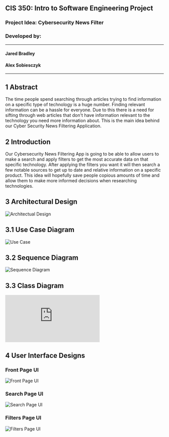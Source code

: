 
## CIS 350: Intro to Software Engineering Project

### Project Idea: Cybersecurity News Filter

### Developed by:

---
#### Jared Bradley

#### Alex Sobiesczyk

---

## 1 Abstract

The time people spend searching through articles trying to find information on a specific type of technology is a huge number. Finding relevant information can be a hassle for everyone. Due to this there is a need for sifting through web articles that don't have information relevant to the technology you need more information about. This is the main idea behind our Cyber Security News Filtering Application.

## 2 Introduction

Our Cybersecurity News Filtering App is going to be able to allow users to make a search and apply filters to get the most accurate data on that specific technology. After applying the filters you want it will then search a few notable sources to get up to date and relative information on a specific product. This idea will hopefully save people copious amounts of time and allow them to make more informed decisions when researching technologies.

## 3 Architectural Design

![Architectual Design](https://github.com/sobiesca/CNF_CIS350/blob/main/Pictures/Architectural%20Design.png)


## 3.1 Use Case Diagram

![Use Case](https://github.com/sobiesca/CNF_CIS350/blob/main/Pictures/Use%20Case%20Diagram.png)

## 3.2 Sequence Diagram

![Sequence Diagram](https://github.com/sobiesca/CNF_CIS350/blob/main/Pictures/Sequence%20Diagram.png)

## 3.3 Class Diagram 

![Class Diagram](https://github.com/sobiesca/CNF_CIS350/blob/main/Pictures/Cyber_news_app_Class_Diagram.pdf)

## 4 User Interface Designs

### Front Page UI

![Front Page UI](https://github.com/sobiesca/CNF_CIS350/blob/main/Pictures/Front%20Page%20UI.png)

### Search Page UI

![Search Page UI](https://github.com/sobiesca/CNF_CIS350/blob/main/Pictures/Search%20Page%20UI.png)

### Filters Page UI

![Filters Page UI](https://github.com/sobiesca/CNF_CIS350/blob/main/Pictures/Filters%20Page%20UI.png)

